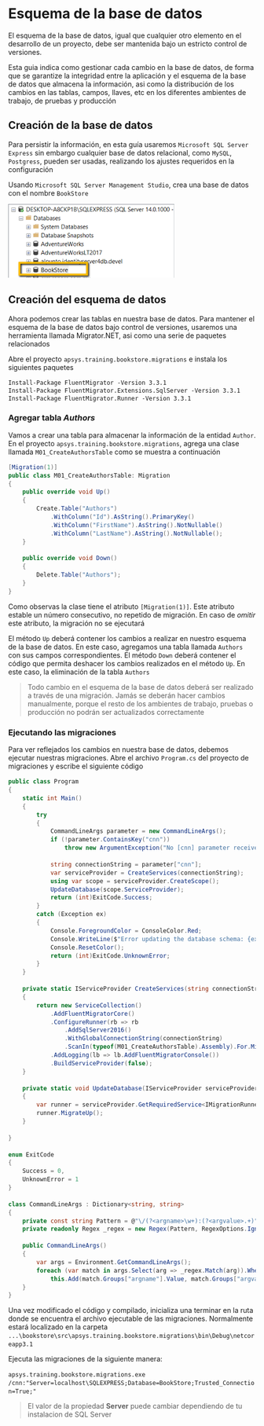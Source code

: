 # Esquema de la base de datos
El esquema de la base de datos, igual que cualquier otro elemento en el desarrollo de un proyecto, debe ser mantenida bajo un estricto control de versiones. 

Esta guia indica como gestionar cada cambio en la base de datos, de forma que se garantize la integridad entre la aplicación y el esquema de la base de datos que almacena la información, asi como la distribución de los cambios en las tablas, campos, llaves, etc en los diferentes ambientes de trabajo, de pruebas y producción

## Creación de la base de datos

Para persistir la información, en esta guía usaremos `Microsoft SQL Server Express` sin embargo cualquier base de datos relacional, como `MySQL`, `Postgress`, pueden ser usadas, realizando los ajustes requeridos en la configuración

Usando `Microsoft SQL Server Management Studio`, crea una base de datos con el nombre `BookStore`

![](img/step02.add_database.png "Database")

## Creación del esquema de datos

Ahora podemos crear las tablas en nuestra base de datos. Para mantener el esquema de la base de datos bajo control de versiones, usaremos una herramienta llamada Migrator.NET, asi como una serie de paquetes relacionados 

Abre el proyecto `apsys.training.bookstore.migrations` e instala los siguientes paquetes

```
Install-Package FluentMigrator -Version 3.3.1
Install-Package FluentMigrator.Extensions.SqlServer -Version 3.3.1
Install-Package FluentMigrator.Runner -Version 3.3.1
```

### Agregar tabla _Authors_

Vamos a crear una tabla para almacenar la información de la entidad `Author`. En el proyecto `apsys.training.bookstore.migrations`, agrega una clase llamada `M01_CreateAuthorsTable` como se muestra a continuación

```c#
[Migration(1)]
public class M01_CreateAuthorsTable: Migration
{
    public override void Up()
    {
        Create.Table("Authors")
            .WithColumn("Id").AsString().PrimaryKey()
            .WithColumn("FirstName").AsString().NotNullable()
            .WithColumn("LastName").AsString().NotNullable();
    }

    public override void Down()
    {
        Delete.Table("Authors");
    }
}
```

Como observas la clase tiene el atributo `[Migration(1)]`. Este atributo estable un número consecutivo, no repetido de migración. En caso de *omitir* este atributo, la migración no se ejecutará

El método `Up` deberá contener los cambios a realizar en nuestro esquema de la base de datos. En este caso, agregamos una tabla llamada `Authors` con sus campos correspondientes. El método `Down` deberá contener el código que permita deshacer los cambios realizados en el método `Up`. En este caso, la eliminación de la tabla `Authors`

> Todo cambio en el esquema de la base de datos deberá ser realizado a través de una migración. Jamás se deberán hacer cambios manualmente, porque el resto de los ambientes de trabajo, pruebas o producción no podrán ser actualizados correctamente

### Ejecutando las migraciones
Para ver reflejados los cambios en nuestra base de datos, debemos ejecutar nuestras migraciones. Abre el archivo `Program.cs` del proyecto de migraciones y escribe el siguiente código

```c#
public class Program
{
    static int Main()
    {
        try
        {
            CommandLineArgs parameter = new CommandLineArgs();
            if (!parameter.ContainsKey("cnn"))
                throw new ArgumentException("No [cnn] parameter received. You need pass the connection string in order to execute the migrations");
            
            string connectionString = parameter["cnn"];
            var serviceProvider = CreateServices(connectionString);
            using var scope = serviceProvider.CreateScope();
            UpdateDatabase(scope.ServiceProvider);
            return (int)ExitCode.Success;
        }
        catch (Exception ex)
        {
            Console.ForegroundColor = ConsoleColor.Red;
            Console.WriteLine($"Error updating the database schema: {ex.Message}");
            Console.ResetColor();
            return (int)ExitCode.UnknownError;
        }
    }

    private static IServiceProvider CreateServices(string connectionString)
    {
        return new ServiceCollection()
            .AddFluentMigratorCore()
            .ConfigureRunner(rb => rb
                .AddSqlServer2016()
                .WithGlobalConnectionString(connectionString)
                .ScanIn(typeof(M01_CreateAuthorsTable).Assembly).For.Migrations())
            .AddLogging(lb => lb.AddFluentMigratorConsole())
            .BuildServiceProvider(false);
    }

    private static void UpdateDatabase(IServiceProvider serviceProvider)
    {
        var runner = serviceProvider.GetRequiredService<IMigrationRunner>();
        runner.MigrateUp();
    }

}
    
enum ExitCode
{
    Success = 0,
    UnknownError = 1
}
    
class CommandLineArgs : Dictionary<string, string>
{
    private const string Pattern = @"\/(?<argname>\w+):(?<argvalue>.+)";
    private readonly Regex _regex = new Regex(Pattern, RegexOptions.IgnoreCase | RegexOptions.Compiled);

    public CommandLineArgs()
    {
        var args = Environment.GetCommandLineArgs();
        foreach (var match in args.Select(arg => _regex.Match(arg)).Where(m => m.Success))
            this.Add(match.Groups["argname"].Value, match.Groups["argvalue"].Value);
    }
}
```

Una vez modificado el código y compilado, inicializa una terminar en la ruta donde se encuentra el archivo ejecutable de las migraciones. Normalmente estará localizado en la carpeta `...\bookstore\src\apsys.training.bookstore.migrations\bin\Debug\netcoreapp3.1`

Ejecuta las migraciones de la siguiente manera:

`apsys.training.bookstore.migrations.exe /cnn:"Server=localhost\SQLEXPRESS;Database=BookStore;Trusted_Connection=True;"`

> El valor de la propiedad __Server__ puede cambiar dependiendo de tu instalacion de SQL Server 
